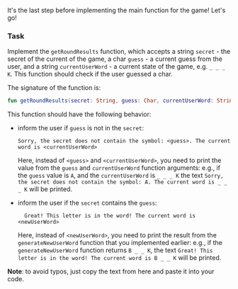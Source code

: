 It's the last step before implementing the main function for the game! Let's go!

### Task

Implement the `getRoundResults` function,
which accepts a string `secret` - the secret of the current of the game, 
a char `guess` - a current guess from the user, and a string `currentUserWord` - a current state of the game, e.g. `_ _ _ K`.
This function should check if the user guessed a char.

<div class="hint" title="Push me to see the new signature of the safeUserInput function">

The signature of the function is:
```kotlin
fun getRoundResults(secret: String, guess: Char, currentUserWord: String): String
```
</div>

This function should have the following behavior:
- inform the user if `guess` is not in the `secret`:
  ```text
  Sorry, the secret does not contain the symbol: <guess>. The current word is <currentUserWord>
  ```
  Here, instead of `<guess>` and `<currentUserWord>`, you need to print the value from the `guess` and `currentUserWord` function arguments: 
  e.g., if the `guess` value is `A`, and the `currentUserWord` is `_ _ _ K`
  the text `Sorry, the secret does not contain the symbol: A. The current word is _ _ _ K` will be printed.

- inform the user if the `secret` contains the `guess`:
  ```text
    Great! This letter is in the word! The current word is <newUserWord>
    ```
  Here, instead of `<newUserWord>`, you need to print the result from the `generateNewUserWord` function that you implemented earlier: e.g., 
  if the `generateNewUserWord` function returns `B _ _ K`,
  the text `Great! This letter is in the word! The current word is B _ _ K` will be printed.

**Note**: to avoid typos, just copy the text from here and paste it into your code.
